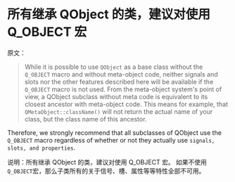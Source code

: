 # 所有继承 QObject 的类，建议对使用 Q_OBJECT 宏

原文：

> While it is possible to use `QObject` as a base class without the `Q_OBJECT` macro and without meta-object code, neither signals and slots nor the other features described here will be available if the `Q_OBJECT` macro is not used. From the meta-object system's point of view, a QObject subclass without meta code is equivalent to its closest ancestor with meta-object code. This means for example, that `QMetaObject::className()` will not return the actual name of your class, but the class name of this ancestor.

Therefore, we strongly recommend that all subclasses of QObject use the `Q_OBJECT` macro regardless of whether or not they actually use `signals, slots, and properties`.

说明：所有继承 QObject 的类，建议对使用 Q_OBJECT 宏。 如果不使用`Q_OBJECT`宏，那么子类所有的关于信号、槽、属性等等特性全部不可用。
